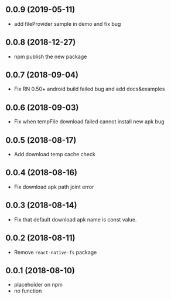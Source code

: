 ## 0.0.9 (2019-05-11)

* add fileProvider sample in demo and fix bug

## 0.0.8 (2018-12-27)

* npm publish the new package

## 0.0.7 (2018-09-04)

* Fix RN 0.50+ android build failed bug and add docs&examples

## 0.0.6 (2018-09-03)

* Fix when tempFile download failed cannot install new apk bug

## 0.0.5 (2018-08-17)

* Add download temp cache check

## 0.0.4 (2018-08-16)

* Fix download apk path joint error

## 0.0.3 (2018-08-14)

* Fix that default download apk name is const value.

## 0.0.2 (2018-08-11)

* Remove `react-native-fs` package

## 0.0.1 (2018-08-10)

* placeholder on npm
* no function
